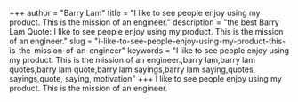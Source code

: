 +++
author = "Barry Lam"
title = "I like to see people enjoy using my product. This is the mission of an engineer."
description = "the best Barry Lam Quote: I like to see people enjoy using my product. This is the mission of an engineer."
slug = "i-like-to-see-people-enjoy-using-my-product-this-is-the-mission-of-an-engineer"
keywords = "I like to see people enjoy using my product. This is the mission of an engineer.,barry lam,barry lam quotes,barry lam quote,barry lam sayings,barry lam saying,quotes, sayings,quote, saying, motivation"
+++
I like to see people enjoy using my product. This is the mission of an engineer.
